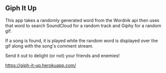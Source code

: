 ## Giph It Up

This app takes a randomly generated word from the Wordnik api then uses that word to search SoundCloud for a random track and Giphy for a random gif.

If a song is found, it is played while the random word is displayed over the gif along with the song's comment stream.

Send it out to delight (or not) your friends and enemies!

https://giph-it-up.herokuapp.com/

